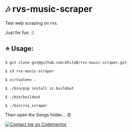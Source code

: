 # :notes: rvs-music-scraper
Test web scraping on rvs.

Just for fun. :)

## :star: Usage:

```
$ git clone git@github.com:GhitaB/rvs-music-scraper.git

$ cd rvs-music-scraper

$ virtualenv .

$ ./bin/pip install zc.buildout

$ ./bin/buildout

$ ./bin/rvs_scraper
```

Then open the Songs folder... :heart_eyes:

[![Contact me on Codementor](https://www.codementor.io/m-badges/ghitab/find-me-on-cm-b.svg)](https://www.codementor.io/@ghitab?refer=badge)
